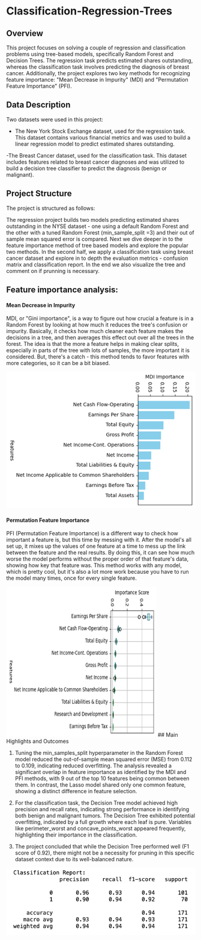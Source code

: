 # Classification-Regression-Trees

## Overview
This project focuses on solving a couple of regression and classification problems using tree-based models, specifically Random Forest and Decision Trees. The regression task predicts estimated shares outstanding, whereas the classification task involves predicting the diagnosis of breast cancer. Additionally, the project explores two key methods for recognizing feature importance: "Mean Decrease in Impurity" (MDI) and "Permutation Feature Importance" (PFI).

## Data Description
Two datasets were used in this project:

- The New York Stock Exchange dataset, used for the regression task. This dataset contains various financial metrics and was used to build a linear regression model to predict estimated shares outstanding.

-The Breast Cancer dataset, used for the classification task. This dataset includes features related to breast cancer diagnoses and was utilized to build a decision tree classifier to predict the diagnosis (benign or malignant).

## Project Structure
The project is structured as follows:

The regression project builds two models predicting estimated shares outstanding in the NYSE dataset - one using a default Random Forest and the other with a tuned Random Forest (min_sample_split =3) and their out of sample mean squared error is compared. Next we dive deeper in to the feature importance method of tree based models and explore the popular two methods.
In the second half, we apply a classification task using breast cancer dataset and explore in to depth the evaluation metrics - confusion matrix and classification report. In the end we also visualize the tree and comment on if prunning is necessary.

## Feature importance analysis:

#### Mean Decrease in Impurity
MDI, or "Gini importance", is a way to figure out how crucial a feature is in a Random Forest by looking at how much it reduces the tree's confusion or impurity. Basically, it checks how much cleaner each feature makes the decisions in a tree, and then averages this effect out over all the trees in the forest. The idea is that the more a feature helps in making clear splits, especially in parts of the tree with lots of samples, the more important it is considered. But, there's a catch - this method tends to favor features with more categories, so it can be a bit biased.


![mdi Image](/mdi.png)

#### Permutation Feature Importance
PFI (Permutation Feature Importance) is a different way to check how important a feature is, but this time by messing with it. After the model's all set up, it mixes up the values of one feature at a time to mess up the link between the feature and the real results. By doing this, it can see how much worse the model performs without the proper order of that feature's data, showing how key that feature was. This method works with any model, which is pretty cool, but it's also a lot more work because you have to run the model many times, once for every single feature.

<img src="pfi.png" width="400" height="400">
## Main Highlights and Outcomes

1. Tuning the min_samples_split hyperparameter in the Random Forest model reduced the out-of-sample mean squared error (MSE) from 0.112 to 0.109, indicating reduced overfitting.
The analysis revealed a significant overlap in feature importance as identified by the MDI and PFI methods, with 9 out of the top 10 features being common between them. In contrast, the Lasso model shared only one common feature, showing a distinct difference in feature selection.

2. For the classification task, the Decision Tree model achieved high precision and recall rates, indicating strong performance in identifying both benign and malignant tumors.
The Decision Tree exhibited potential overfitting, indicated by a full growth where each leaf is pure. Variables like perimeter_worst and concave_points_worst appeared frequently, highlighting their importance in the classification.

4. The project concluded that while the Decision Tree performed well (F1 score of 0.92), there might not be a necessity for pruning in this specific dataset context due to its well-balanced nature.

![cf_Image](/cf_report.png)

